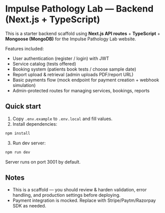 # Impulse Pathology Lab — Backend (Next.js + TypeScript)

This is a starter backend scaffold using **Next.js API routes** + **TypeScript** + **Mongoose (MongoDB)** for the Impulse Pathology Lab website.

Features included:
- User authentication (register / login) with JWT
- Service catalog (tests offered)
- Booking system (patients book tests / choose sample date)
- Report upload & retrieval (admin uploads PDF/report URL)
- Basic payments flow (mock endpoint for payment creation + webhook simulation)
- Admin-protected routes for managing services, bookings, reports

## Quick start

1. Copy `.env.example` to `.env.local` and fill values.
2. Install dependencies:
```bash
npm install
```
3. Run dev server:
```bash
npm run dev
```
Server runs on port 3001 by default.

## Notes
- This is a scaffold — you should review & harden validation, error handling, and production settings before deploying.
- Payment integration is mocked. Replace with Stripe/Paytm/Razorpay SDK as needed.
